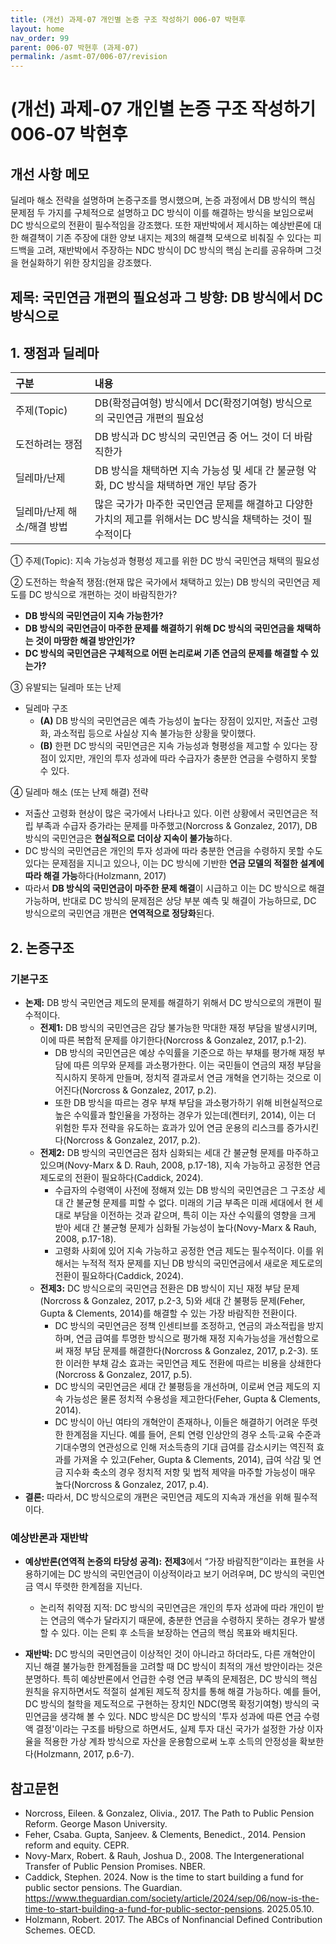 ```yaml
---
title: (개선) 과제-07 개인별 논증 구조 작성하기 006-07 박현후
layout: home
nav_order: 99
parent: 006-07 박현후 (과제-07)
permalink: /asmt-07/006-07/revision
---
```


# (개선) 과제-07 개인별 논증 구조 작성하기 006-07 박현후 

## 개선 사항 메모

딜레마 해소 전략을 설명하며 논증구조를 명시했으며, 논증 과정에서 DB 방식의 핵심 문제점 두 가지를 구체적으로 설명하고 DC 방식이 이를 해결하는 방식을 보임으로써 DC 방식으로의 전환이 필수적임을 강조했다. 또한 재반박에서 제시하는 예상반론에 대한 해결책이 기존 주장에 대한 양보 내지는 제3의 해결책 모색으로 비춰질 수 있다는 피드백을 고려, 재반박에서 주장하는 NDC 방식이 DC 방식의 핵심 논리를 공유하며 그것을 현실화하기 위한 장치임을 강조했다. 

## 제목: 국민연금 개편의 필요성과 그 방향: DB 방식에서 DC 방식으로 

## 1. 쟁점과 딜레마

| 구분 | 내용 |
|:---|:---|
| 주제(Topic) | DB(확정급여형) 방식에서 DC(확정기여형) 방식으로의 국민연금 개편의 필요성 |
| 도전하려는 쟁점 | DB 방식과 DC 방식의 국민연금 중 어느 것이 더 바람직한가 |
| 딜레마/난제 | DB 방식을 채택하면 지속 가능성 및 세대 간 불균형 악화, DC 방식을 채택하면 개인 부담 증가 |
| 딜레마/난제 해소/해결 방법 | 많은 국가가 마주한 국민연금 문제를 해결하고 다양한 가치의 제고를 위해서는 DC 방식을 채택하는 것이 필수적이다 |

① 주제(Topic): 지속 가능성과 형평성 제고를 위한 DC 방식 국민연금 채택의 필요성 

② 도전하는 학술적 쟁점:(현재 많은 국가에서 채택하고 있는) DB 방식의 국민연금 제도를 DC 방식으로 개편하는 것이 바람직한가? 

- **DB 방식의 국민연금이 지속 가능한가?**  
- **DB 방식의 국민연금이 마주한 문제를 해결하기 위해 DC 방식의 국민연금을 채택하는 것이 마땅한 해결 방안인가?**  
- **DC 방식의 국민연금은 구체적으로 어떤 논리로써 기존 연금의 문제를 해결할 수 있는가?**

③ 유발되는 딜레마 또는 난제

- 딜레마 구조
  - **(A)** DB 방식의 국민연금은 예측 가능성이 높다는 장점이 있지만, 저출산 고령화, 과소적립 등으로 사실상 지속 불가능한 상황을 맞이했다. 
  - **(B)** 한편 DC 방식의 국민연금은 지속 가능성과 형평성을 제고할 수 있다는 장점이 있지만, 개인의 투자 성과에 따라 수급자가 충분한 연금을 수령하지 못할 수 있다. 

④ 딜레마 해소 (또는 난제 해결) 전략

- 저출산 고령화 현상이 많은 국가에서 나타나고 있다. 이런 상황에서 국민연금은 적립 부족과 수급자 증가라는 문제를 마주했고(Norcross & Gonzalez, 2017), DB 방식의 국민연금은 **현실적으로 더이상 지속이 불가능**하다. 
- DC 방식의 국민연금은 개인의 투자 성과에 따라 충분한 연금을 수령하지 못할 수도 있다는 문제점을 지니고 있으나, 이는 DC 방식에 기반한 **연금 모델의 적절한 설계에 따라 해결 가능**하다(Holzmann, 2017) 
- 따라서 **DB 방식의 국민연금이 마주한 문제 해결**이 시급하고 이는 DC 방식으로 해결 가능하며, 반대로 DC 방식의 문제점은 상당 부분 예측 및 해결이 가능하므로, DC 방식으로의 국민연금 개편은 **연역적으로 정당화**된다. 

## 2. 논증구조

### 기본구조

- **논제:** DB 방식 국민연금 제도의 문제를 해결하기 위해서 DC 방식으로의 개편이 필수적이다. 
  - **전제1:** DB 방식의 국민연금은 감당 불가능한 막대한 재정 부담을 발생시키며, 이에 따른 복합적 문제를 야기한다(Norcross & Gonzalez, 2017, p.1-2).
    - DB 방식의 국민연금은 예상 수익률을 기준으로 하는 부채를 평가해 재정 부담에 따른 의무와 문제를 과소평가한다. 이는 국민들이 연금의 재정 부담을 직시하지 못하게 만들며, 정치적 결과로서 연금 개혁을 연기하는 것으로 이어진다(Norcross & Gonzalez, 2017, p.2). 
    - 또한 DB 방식을 따르는 경우 부채 부담을 과소평가하기 위해 비현실적으로 높은 수익률과 할인율을 가정하는 경우가 있는데(켄터키, 2014), 이는 더 위험한 투자 전략을 유도하는 효과가 있어 연금 운용의 리스크를 증가시킨다(Norcross & Gonzalez, 2017, p.2). 
  - **전제2:** DB 방식의 국민연금은 점차 심화되는 세대 간 불균형 문제를 마주하고 있으며(Novy-Marx & D. Rauh, 2008, p.17-18), 지속 가능하고 공정한 연금 제도로의 전환이 필요하다(Caddick, 2024). 
    - 수급자의 수령액이 사전에 정해져 있는 DB 방식의 국민연금은 그 구조상 세대 간 불균형 문제를 피할 수 없다. 미래의 기금 부족은 미래 세대에서 현 세대로 부담을 이전하는 것과 같으며, 특히 이는 자산 수익률의 영향을 크게 받아 세대 간 불균형 문제가 심화될 가능성이 높다(Novy-Marx & Rauh, 2008, p.17-18). 
    - 고령화 사회에 있어 지속 가능하고 공정한 연금 제도는 필수적이다. 이를 위해서는 누적적 적자 문제를 지닌 DB 방식의 국민연금에서 새로운 제도로의 전환이 필요하다(Caddick, 2024). 
  - **전제3:** DC 방식으로의 국민연금 전환은 DB 방식이 지닌 재정 부담 문제(Norcross & Gonzalez, 2017, p.2-3, 5)와 세대 간 불평등 문제(Feher, Gupta & Clements, 2014)를 해결할 수 있는 가장 바람직한 전환이다. 
      - DC 방식의 국민연금은 정책 인센티브를 조정하고, 연금의 과소적립을 방지하며, 연금 급여를 투명한 방식으로 평가해 재정 지속가능성을 개선함으로써 재정 부담 문제를 해결한다(Norcross & Gonzalez, 2017, p.2-3). 또한 이러한 부채 감소 효과는 국민연금 제도 전환에 따르는 비용을 상쇄한다(Norcross & Gonzalez, 2017, p.5). 
      - DC 방식의 국민연금은 세대 간 불평등을 개선하며, 이로써 연금 제도의 지속 가능성은 물론 정치적 수용성을 제고한다(Feher, Gupta & Clements, 2014). 
      - DC 방식이 아닌 여타의 개혁안이 존재하나, 이들은 해결하기 어려운 뚜렷한 한계점을 지닌다. 예를 들어, 은퇴 연령 인상안의 경우 소득·교육 수준과 기대수명의 연관성으로 인해 저소득층의 기대 급여를 감소시키는 역진적 효과를 가져올 수 있고(Feher, Gupta & Clements, 2014), 급여 삭감 및 연금 지수화 축소의 경우 정치적 저항 및 법적 제약을 마주할 가능성이 매우 높다(Norcross & Gonzalez, 2017, p.4). 
- **결론:** 따라서, DC 방식으로의 개편은 국민연금 제도의 지속과 개선을 위해 필수적이다. 

### 예상반론과 재반박

- **예상반론(연역적 논증의 타당성 공격):** **전제3**에서 “가장 바람직한”이라는 표현을 사용하기에는 DC 방식의 국민연금이 이상적이라고 보기 어려우며, DC 방식의 국민연금 역시 뚜렷한 한계점을 지닌다.  
  - 논리적 취약점 지적: DC 방식의 국민연금은 개인의 투자 성과에 따라 개인이 받는 연금의 액수가 달라지기 때문에, 충분한 연금을 수령하지 못하는 경우가 발생할 수 있다. 이는 은퇴 후 소득을 보장하는 연금의 핵심 목표와 배치된다. 

- **재반박:** DC 방식의 국민연금이 이상적인 것이 아니라고 하더라도, 다른 개혁안이 지닌 해결 불가능한 한계점들을 고려할 때 DC 방식이 최적의 개선 방안이라는 것은 분명하다. 특히 예상반론에서 언급한 수령 연금 부족의 문제점은, DC 방식의 핵심 원칙을 유지하면서도 적절히 설계된 제도적 장치를 통해 해결 가능하다. 
예를 들어, DC 방식의 철학을 제도적으로 구현하는 장치인 NDC(명목 확정기여형) 방식의 국민연금을 생각해 볼 수 있다. NDC 방식은 DC 방식의 '투자 성과에 따른 연금 수령액 결정'이라는 구조를 바탕으로 하면서도, 실제 투자 대신 국가가 설정한 가상 이자율을 적용한 가상 계좌 방식으로 자산을 운용함으로써 노후 소득의 안정성을 확보한다(Holzmann, 2017, p.6-7). 

## 참고문헌

- Norcross, Eileen. & Gonzalez, Olivia., 2017. The Path to Public Pension Reform. George Mason University. 
- Feher, Csaba. Gupta, Sanjeev. & Clements, Benedict., 2014. Pension reform and equity. CEPR. 
- Novy-Marx, Robert. & Rauh, Joshua D., 2008. The Intergenerational Transfer of Public Pension Promises. NBER. 
- Caddick, Stephen. 2024. Now is the time to start building a fund for public sector pensions. The Guardian. <https://www.theguardian.com/society/article/2024/sep/06/now-is-the-time-to-start-building-a-fund-for-public-sector-pensions>. 2025.05.10. 
- Holzmann, Robert. 2017. The ABCs of Nonfinancial Defined Contribution Schemes. OECD. 